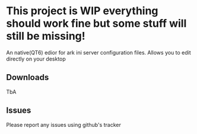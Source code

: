 # This project is WIP everything should work fine but some stuff will still be missing!

An native(QT6) edior for ark ini server configuration files. Allows you to edit directly on your desktop

## Downloads

TbA

## Issues

Please report any issues using github's tracker
